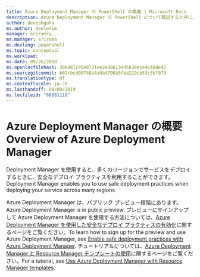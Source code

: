 ```yaml
---
title: Azure Deployment Manager の PowerShell の概要 | Microsoft Docs
description: Azure Deployment Manager の PowerShell について概説すると共に、インストールと構成に関するページへのリンクを紹介します。
author: deveshguha
ms.author: deoletim
manager: sriramry
ms.manager: srirama
ms.devlang: powershell
ms.topic: conceptual
ms.workload: ''
ms.date: 09/26/2018
ms.openlocfilehash: 306d67c85e8721ee2e88613645b3eece4c48de45
ms.sourcegitcommit: b02cbcd00748a4a9a4790a5fba229ce53c3bf973
ms.translationtype: HT
ms.contentlocale: ja-JP
ms.lasthandoff: 08/09/2019
ms.locfileid: "68861118"
---
```

# <a name="overview-of-azure-deployment-manager"></a><span data-ttu-id="7c0f4-103">Azure Deployment Manager の概要</span><span class="sxs-lookup"><span data-stu-id="7c0f4-103">Overview of Azure Deployment Manager</span></span>

<span data-ttu-id="7c0f4-104">Deployment Manager を使用すると、多くのリージョンでサービスをデプロイするときに、安全なデプロイ プラクティスを利用することができます。</span><span class="sxs-lookup"><span data-stu-id="7c0f4-104">Deployment Manager enables you to use safe deployment practices when deploying your service across many regions.</span></span>

<span data-ttu-id="7c0f4-105">Azure Deployment Manager は、パブリック プレビュー段階にあります。</span><span class="sxs-lookup"><span data-stu-id="7c0f4-105">Azure Deployment Manager is in public preview.</span></span> <span data-ttu-id="7c0f4-106">プレビューにサインアップして Azure Deployment Manager を使用する方法については、[Azure Deployment Manager を使用した安全なデプロイ プラクティスの有効化](https://docs.microsoft.com/azure/azure-resource-manager/deployment-manager-overview)に関するページをご覧ください。</span><span class="sxs-lookup"><span data-stu-id="7c0f4-106">To learn how to sign up for the preview and use Azure Deployment Manager, see [Enable safe deployment practices with Azure Deployment Manager](https://docs.microsoft.com/azure/azure-resource-manager/deployment-manager-overview).</span></span> <span data-ttu-id="7c0f4-107">チュートリアルについては、[Azure Deployment Manager と Resource Manager テンプレートの使用](https://docs.microsoft.com/azure/azure-resource-manager/deployment-manager-tutorial)に関するページをご覧ください。</span><span class="sxs-lookup"><span data-stu-id="7c0f4-107">For a tutorial, see [Use Azure Deployment Manager with Resource Manager templates](https://docs.microsoft.com/azure/azure-resource-manager/deployment-manager-tutorial).</span></span>